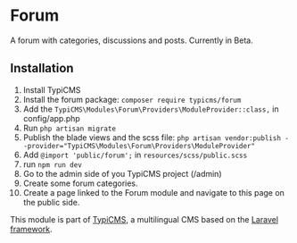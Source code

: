 # Forum

A forum with categories, discussions and posts. Currently in Beta.

## Installation

1. Install TypiCMS
2. Install the forum package: ```composer require typicms/forum```
3. Add the ```TypiCMS\Modules\Forum\Providers\ModuleProvider::class,``` in config/app.php
4. Run ```php artisan migrate```
5. Publish the blade views and the scss file: ```php artisan vendor:publish --provider="TypiCMS\Modules\Forum\Providers\ModuleProvider"```
6. Add ```@import 'public/forum';``` in ```resources/scss/public.scss```
7. run ```npm run dev```
8. Go to the admin side of you TypiCMS project (/admin)
9. Create some forum categories.
10. Create a page linked to the Forum module and navigate to this page on the public side.

This module is part of [TypiCMS](https://github.com/TypiCMS/Base), a multilingual CMS based on the [Laravel framework](https://github.com/laravel/framework).
